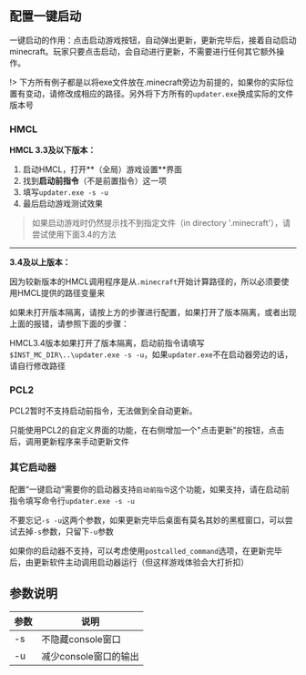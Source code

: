 ## 配置一键启动

一键启动的作用：点击启动游戏按钮，自动弹出更新，更新完毕后，接着自动启动minecraft。玩家只要点击启动，会自动进行更新，不需要进行任何其它额外操作。

!> 下方所有例子都是以将exe文件放在.minecraft旁边为前提的，如果你的实际位置有变动，请修改成相应的路径。另外将下方所有的`updater.exe`换成实际的文件版本号

<!-- tabs:start -->

### **HMCL**

**HMCL 3.3及以下版本：**

1. 启动HMCL，打开**（全局）游戏设置**界面
2. 找到**启动前指令**（不是前置指令）这一项
3. 填写`updater.exe -s -u`
4. 最后启动游戏测试效果


> 如果启动游戏时仍然提示找不到指定文件（in directory '.minecraft'），请尝试使用下面3.4的方法

---

**3.4及以上版本：**

因为较新版本的HMCL调用程序是从`.minecraft`开始计算路径的，所以必须要使用HMCL提供的路径变量来

如果未打开版本隔离，请按上方的步骤进行配置，如果打开了版本隔离，或者出现上面的报错，请参照下面的步骤：

HMCL3.4版本如果打开了版本隔离，启动前指令请填写`$INST_MC_DIR\..\updater.exe -s -u`，如果`updater.exe`不在启动器旁边的话，请自行修改路径

### **PCL2**

PCL2暂时不支持启动前指令，无法做到全自动更新。

只能使用PCL2的自定义界面的功能，在右侧增加一个"点击更新"的按钮，点击后，调用更新程序来手动更新文件

### **其它启动器**

配置“一键启动”需要你的启动器支持`启动前指令`这个功能，如果支持，请在启动前指令填写命令行`updater.exe -s -u`

不要忘记`-s -u`这两个参数，如果更新完毕后桌面有莫名其妙的黑框窗口，可以尝试去掉`-s`参数，只留下`-u`参数

如果你的启动器不支持，可以考虑使用`postcalled_command`选项，在更新完毕后，由更新软件主动调用启动器运行（但这样游戏体验会大打折扣）

<!-- tabs:end -->

## 参数说明

| 参数 | 说明                  |
| ---- | --------------------- |
| -s   | 不隐藏console窗口     |
| -u   | 减少console窗口的输出 |

